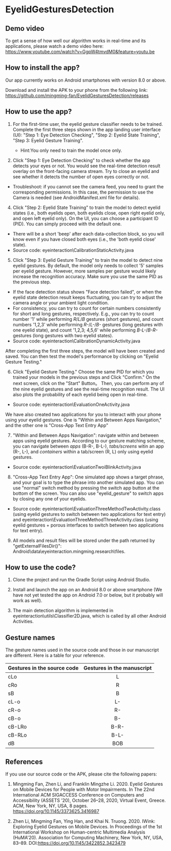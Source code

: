 # EyelidGesturesDetection

## Demo video

To get a sense of how well our algorithm works in real-time and its applications, please watch a demo video here: https://www.youtube.com/watch?v=GgpW4tmvdM0&feature=youtu.be


## How to install the app?
Our app currently works on Android smartphones with version 8.0 or above.
 
Download and install the APK to your phone from the following link: https://github.com/mingming-fan/EyelidGesturesDetection/releases



## How to use the app?

1. For the first-time user, the eyelid gesture classifier needs to be trained. Complete the first three steps shown in the app landing user interface (UI): "Step 1: Eye Detection Checking", "Step 2: Eyelid State Training", "Step 3: Eyelid Gesture Training". 

   * Hint:You only need to train the model once only. 


2. Click "Step 1: Eye Detection Checking" to check whether the app detects your eyes or not. You would see the real-time detection result overlay on the front-facing camera stream. Try to close an eyelid and see whether it detects the number of open eyes correctly or not.

  * Troubleshoot: if you cannot see the camera feed, you need to grant the corresponding permissions. In this case, the permission to use the Camera is needed (see AndroidManifest.xml file for details).

4. Click "Step 2: Eyelid State Training" to train the model to detect eyelid states (i.e., both eyelids open, both eyelids close, open right eyelid only, and open left eyelid only). On the UI, you can choose a participant ID (PID). You can simply proceed with the default one.  

  * There will be a short 'beep' after each data-collection block, so you will know even if you have closed both eyes (i.e., the 'both eyelid close' state).
  * Source code: eyeinteraction\CalibrationStaticActivity.java

5. Click "Step 3: Eyelid Gesture Training" to train the model to detect nine eyelid gestures. By default, the model only needs to collect '5' samples per eyelid gesture. However, more samples per gesture would likely increase the recognition accuracy. Make sure you use the same PID as the previous step.

  * If the face detection status shows "Face detection failed", or when the eyelid state detection result keeps fluctuating, you can try to adjust the camera angle or your ambient light condition. 
  * For consistency, you can try to count for certain numbers consistently for short and long gestures, respectively. E.g., you can try to count number '1' while performing *R*/*L*/*B* gestures (short gestures), and count numbers '1,2,3' while performing *R-*/*L-*/*B-* gestures (long gestures with one eyelid state), and count '1,2,3; 4,5,6' while performing *B-L-*/*B-R-* gestures (long gestures with two eyelid states). 
  * Source code: eyeinteraction\CalibrationDynamicActivity.java


After completing the first three steps, the model will have been created and saved. You can then test the model's performance by clicking on "Eyelid Gesture Testing."
 

6. Click "Eyelid Gesture Testing." Choose the same PID for which you trained your models in the previous steps and Click "Confirm." On the next screen, click on the "Start" Button。 Then, you can perform any of the nine eyelid gestures and see the real-time recognition result. The UI also plots the probability of each eyelid being open in real-time. 
  * Source code: eyeinteraction\EvaluationOneActivity.java


We have also created two applications for you to interact with your phone using your eyelid gestures. One is "Within and Between Apps Navigation," and the other one is "Cross-App Text Entry App"

7. "Within and Between Apps Navigation": navigate within and between apps using eyelid gestures. According to our gesture matching scheme, you can navigate between *apps* (B-R-, B-L-), *tabs/screens* witin an app (R-, L-), and *containers* within a tab/screen (R, L) only using eyelid gestures. 
  * Source code: eyeinteraction\EvaluationTwoiBlinkActivity.java

8. "Cross-App Text Entry App": One simulated app shows a target phrase, and your goal is to type the phrase into another simulated app. You can use "normal" switch method by pressing the switch app button at the bottom of the screen. You can also use "eyelid_gesture" to switch apps by closing any one of your eyelids. 

  * Source code: eyeinteraction\EvaluationThreeMethodTwoActivity.class (using eyelid gestures to switch between two applications for text entry) and eyeinteraction\EvaluationThreeMethodThreeActivity.class (using eyelid gestures + porous interfaces to switch between two applications for text entry).

9. All models and result files will be stored under the path returned by "getExternalFilesDir()": Android\data\eyeinteraction.mingming.research\files.


## How to use the code?

1. Clone the project and run the Gradle Script using Android Studio.

2. Install and launch the app on an Android 8.0 or above smartphone (We have not yet tested the app on Android 7.0 or below, but it probably will work as well).

3. The main detection algorithm is implemented in eyeinteraction\utils\Classifier2D.java, which is called by all other Android Activities. 

## Gesture names

The gesture names used in the source code and those in our manuscript are different. Here is a table for your reference.

| Gestures in the source code | Gestures in the manuscript |
| ------------- |:------------------:|
| cLo  | L |
| cRo  | R |
| sB   | B |
| cL-o | L- |
| cR-o | R- |
| cB-o | B- |
| cB-LRo | B-R- |
| cB-RLo | B-L- |
| dB | BOB |



## References

If you use our source code or the APK, please cite the following papers:

1. Mingming Fan, Zhen Li, and Franklin Mingzhe Li. 2020. Eyelid Gestures on
Mobile Devices for People with Motor Impairments. In The 22nd International ACM SIGACCESS Conference on Computers and Accessibility (ASSETS
’20), October 26–28, 2020, Virtual Event, Greece. ACM, New York, NY, USA,
8 pages. https://doi.org/10.1145/3373625.3416987

2. Zhen Li, Mingming Fan, Ying Han, and Khai N. Truong. 2020. IWink: Exploring Eyelid Gestures on Mobile Devices. In Proceedings of the 1st International Workshop on Human-centric Multimedia Analysis (HuMA'20). Association for Computing Machinery, New York, NY, USA, 83–89. DOI:https://doi.org/10.1145/3422852.3423479

